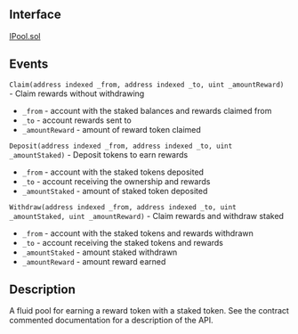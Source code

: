 ## Interface
[IPool.sol](https://github.com/fei-protocol/fei-protocol-core/blob/master/contracts/pool/IPool.sol)

## Events
`Claim(address indexed _from, address indexed _to, uint _amountReward)` - Claim rewards without withdrawing
* `_from` - account with the staked balances and rewards claimed from
* `_to` - account rewards sent to
* `_amountReward` - amount of reward token claimed

`Deposit(address indexed _from, address indexed _to, uint _amountStaked)` - Deposit tokens to earn rewards
* `_from` - account with the staked tokens deposited
* `_to` - account receiving the ownership and rewards
* `_amountStaked` - amount of staked token deposited

`Withdraw(address indexed _from, address indexed _to, uint _amountStaked, uint _amountReward)` - Claim rewards and withdraw staked
* `_from` - account with the staked tokens and rewards withdrawn
* `_to` - account receiving the staked tokens and rewards
* `_amountStaked` - amount staked withdrawn
* `_amountReward` - amount reward earned

## Description
A fluid pool for earning a reward token with a staked token. See the contract commented documentation for a description of the API.

